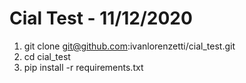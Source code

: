 # Cial Test - 11/12/2020

1. git clone git@github.com:ivanlorenzetti/cial_test.git
2. cd cial_test
3. pip install -r requirements.txt
